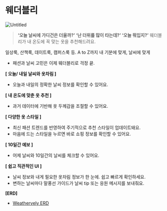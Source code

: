 # 웨더블리

![Untitled](https://github.com/wlgns1501/weathervely/assets/71710671/510ff74d-6912-481a-9900-5730bd962a23)


> **‘오늘 날씨에 가디건은 더울까?’ ‘난 더위를 많이 타는데?’ ‘오늘 뭐입지?’** 
웨더블리가 내 온도에 꼭 맞는 옷을 추천해드려요.
> 

일상룩, 산책룩, 데이트룩, 캠퍼스룩 등. A to Z까지 내 기분에 맞게, 날씨에 맞게 

- 패션과 날씨 고민은 이제 웨더블리로 걱정 끝.

**[ 오늘/ 내일 날씨와 옷차림 ]**

- 오늘과 내일의 정확한 날씨 정보를 확인할 수 있어요.

**[ 내 온도에 맞춘 옷 추천 ]**

- 과거 데이터에 기반해 옷 두께감을 조절할 수 있어요.

**[ 다양한 옷 스타일 ]**

- 최신 패션 트렌드를 반영하여 주기적으로 추천 스타일이 업데이트돼요.
- 마음에 드는 스타일을 누르면 바로 쇼핑 정보를 확인할 수 있어요.

**[ 10일간 예보 ]**

- 어제 날씨와 10일간의 날씨를 체크할 수 있어요.

**[ 쉽고 직관적인 UI ]**

- 날씨 정보와 내게 필요한 옷차림 정보가 한 눈에. 쉽고 빠르게 확인하세요.
- 변하는 날씨마다 말풍선 가이드가 날씨 tip 또는 응원 메시지를 보내줘요.



**[ERD]**

- [Weathervely ERD](https://dbdiagram.io/d/65acc927ac844320ae5d193f)
